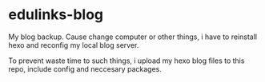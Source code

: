 # edulinks-blog

My blog backup. Cause change computer or other things, i have to reinstall hexo and reconfig my local blog server.

To prevent waste time to such things, i upload my hexo blog files to this repo, include config and neccesary packages.
